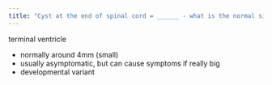 ```yaml
---
title: "Cyst at the end of spinal cord = ______ - what is the normal size? - symptomatic? - acquired or congenital?"
---
```

terminal ventricle
- normally around 4mm (small)
- usually asymptomatic, but can cause symptoms if really big
- developmental variant

